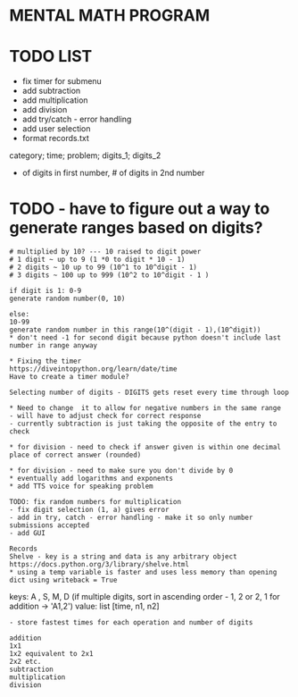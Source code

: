# MENTAL MATH PROGRAM

# TODO LIST
- fix timer for submenu
- add subtraction
- add multiplication
- add division
- add try/catch - error handling
- add user selection
- format records.txt

category; time; problem; digits_1; digits_2
* of digits in first number, # of digits in 2nd number

 # TODO - have to figure out a way to generate ranges based on digits?
    # multiplied by 10? --- 10 raised to digit power
    # 1 digit ~ up to 9 (1 *0 to digit * 10 - 1)
    # 2 digits ~ 10 up to 99 (10^1 to 10^digit - 1)
    # 3 digits ~ 100 up to 999 (10^2 to 10^digit - 1 )

    if digit is 1: 0-9 
    generate random number(0, 10)

    else: 
    10-99
    generate random number in this range(10^(digit - 1),(10^digit))
    * don't need -1 for second digit because python doesn't include last number in range anyway

    * Fixing the timer
    https://diveintopython.org/learn/date/time
    Have to create a timer module?

    Selecting number of digits - DIGITS gets reset every time through loop

    * Need to change  it to allow for negative numbers in the same range
    - will have to adjust check for correct response
    - currently subtraction is just taking the opposite of the entry to check

    * for division - need to check if answer given is within one decimal place of correct answer (rounded)

    * for division - need to make sure you don't divide by 0
    * eventually add logarithms and exponents
    * add TTS voice for speaking problem

    TODO: fix random numbers for multiplication
    - fix digit selection (1, a) gives error
    - add in try, catch - error handling - make it so only number submissions accepted
    - add GUI
    
    Records
    Shelve - key is a string and data is any arbitrary object
    https://docs.python.org/3/library/shelve.html
    * using a temp variable is faster and uses less memory than opening dict using writeback = True

keys: A , S, M, D
(if multiple digits, sort in ascending order - 1, 2  or 2, 1 for addition -> 'A1,2')
value: list [time, n1, n2]

    - store fastest times for each operation and number of digits

    addition
    1x1
    1x2 equivalent to 2x1
    2x2 etc. 
    subtraction
    multiplication
    division